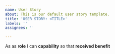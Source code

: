 ```yaml
---
name: User Story
about: This is our default user story template.
title: 'USER STORY: <TITLE>'
labels: ''
assignees: ''

---
```


As as **role** I can **capability** so that **received benefit**
